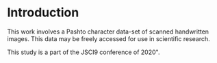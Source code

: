 # Introduction 

This work involves a Pashto character data-set of scanned handwritten images. This data may be freely accessed for use in scientific research.

This study is a part of the JSCI9 conference of 2020".
